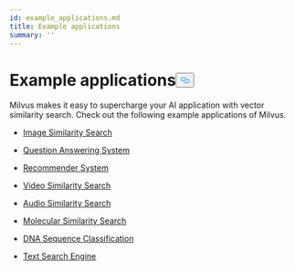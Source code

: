 ```yaml
---
id: example_applications.md
title: Example applications
summary: ''
---
```

<h1 id="Example-applications" class="common-anchor-header">Example applications<button data-href="#Example-applications" class="anchor-icon" translate="no">
      <svg translate="no"
        aria-hidden="true"
        focusable="false"
        height="20"
        version="1.1"
        viewBox="0 0 16 16"
        width="16"
      >
        <path
          fill="#0092E4"
          fill-rule="evenodd"
          d="M4 9h1v1H4c-1.5 0-3-1.69-3-3.5S2.55 3 4 3h4c1.45 0 3 1.69 3 3.5 0 1.41-.91 2.72-2 3.25V8.59c.58-.45 1-1.27 1-2.09C10 5.22 8.98 4 8 4H4c-.98 0-2 1.22-2 2.5S3 9 4 9zm9-3h-1v1h1c1 0 2 1.22 2 2.5S13.98 12 13 12H9c-.98 0-2-1.22-2-2.5 0-.83.42-1.64 1-2.09V6.25c-1.09.53-2 1.84-2 3.25C6 11.31 7.55 13 9 13h4c1.45 0 3-1.69 3-3.5S14.5 6 13 6z"
        ></path>
      </svg>
    </button></h1><p>Milvus makes it easy to supercharge your AI application with vector similarity search. Check out the following example applications of Milvus.</p>
<ul>
<li><p><a href="/docs/image_similarity_search.md">Image Similarity Search</a></p></li>
<li><p><a href="/docs/question_answering_system.md">Question Answering System</a></p></li>
<li><p><a href="/docs/recommendation_system.md">Recommender System</a></p></li>
<li><p><a href="/docs/video_similarity_search.md">Video Similarity Search</a></p></li>
<li><p><a href="/docs/audio_similarity_search.md">Audio Similarity Search</a></p></li>
<li><p><a href="/docs/molecular_similarity_search.md">Molecular Similarity Search</a></p></li>
<li><p><a href="/docs/dna_sequence_classification.md">DNA Sequence Classification</a></p></li>
<li><p><a href="/docs/text_search_engine.md">Text Search Engine</a></p></li>
</ul>

